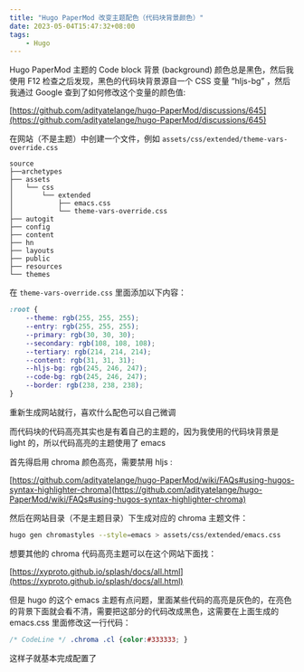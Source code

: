 ```yaml
---
title: "Hugo PaperMod 改变主题配色（代码块背景颜色）"
date: 2023-05-04T15:47:32+08:00
tags:
    - Hugo
---
```


Hugo PaperMod 主题的 Code block 背景 (background) 颜色总是黑色，然后我使用 F12 检查之后发现，黑色的代码块背景源自一个 CSS 变量 “hljs-bg” ，然后我通过 Google 查到了如何修改这个变量的颜色值:

[https://github.com/adityatelange/hugo-PaperMod/discussions/645](https://github.com/adityatelange/hugo-PaperMod/discussions/645)

在网站（不是主题）中创建一个文件，例如 `assets/css/extended/theme-vars-override.css`

```
source
├──archetypes
├── assets
│   └── css
│       └── extended
│           ├── emacs.css
│           └── theme-vars-override.css
├── autogit
├── config
├── content
├── hn
├── layouts
├── public
├── resources
└── themes
```

在 `theme-vars-override.css` 里面添加以下内容：

```css
:root {
    --theme: rgb(255, 255, 255);
    --entry: rgb(255, 255, 255);
    --primary: rgb(30, 30, 30);
    --secondary: rgb(108, 108, 108);
    --tertiary: rgb(214, 214, 214);
    --content: rgb(31, 31, 31);
    --hljs-bg: rgb(245, 246, 247);
    --code-bg: rgb(245, 246, 247);
    --border: rgb(238, 238, 238);
}
```

重新生成网站就行，喜欢什么配色可以自己微调

而代码块的代码高亮其实也是有着自己的主题的，因为我使用的代码块背景是 light 的，所以代码高亮的主题使用了 emacs 

首先得启用 chroma 颜色高亮，需要禁用 hljs :

[https://github.com/adityatelange/hugo-PaperMod/wiki/FAQs#using-hugos-syntax-highlighter-chroma](https://github.com/adityatelange/hugo-PaperMod/wiki/FAQs#using-hugos-syntax-highlighter-chroma)

然后在网站目录（不是主题目录）下生成对应的 chroma 主题文件：

```bash
hugo gen chromastyles --style=emacs > assets/css/extended/emacs.css
```

想要其他的 chroma 代码高亮主题可以在这个网站下面找：

[https://xyproto.github.io/splash/docs/all.html](https://xyproto.github.io/splash/docs/all.html)

但是 hugo 的这个 emacs 主题有点问题，里面某些代码的高亮是灰色的，在亮色的背景下面就会看不清，需要把这部分的代码改成黑色，这需要在上面生成的 emacs.css 里面修改这一行代码：

```css
/* CodeLine */ .chroma .cl {color:#333333; }
```

这样子就基本完成配置了
